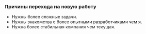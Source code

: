 ### Причины перехода на новую работу
  - Нужны более сложные задачи.
  - Нужны знакомства с более опытными разработчиками чем я.
  - Нужна более стабильная компания чем текущая.